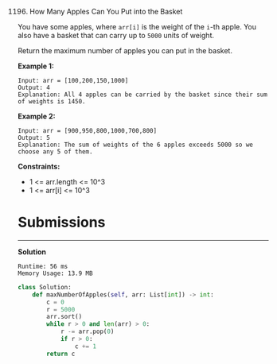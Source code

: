 1196. How Many Apples Can You Put into the Basket

You have some apples, where `arr[i]` is the weight of the `i`-th apple.  You also have a basket that can carry up to `5000` units of weight.

Return the maximum number of apples you can put in the basket.

**Example 1:**
```
Input: arr = [100,200,150,1000]
Output: 4
Explanation: All 4 apples can be carried by the basket since their sum of weights is 1450.
```
**Example 2:**
```
Input: arr = [900,950,800,1000,700,800]
Output: 5
Explanation: The sum of weights of the 6 apples exceeds 5000 so we choose any 5 of them.
``` 

**Constraints:**

* 1 <= arr.length <= 10^3
* 1 <= arr[i] <= 10^3

# Submissions
---
**Solution**
```
Runtime: 56 ms
Memory Usage: 13.9 MB
```
```python
class Solution:
    def maxNumberOfApples(self, arr: List[int]) -> int:
        c = 0
        r = 5000
        arr.sort()
        while r > 0 and len(arr) > 0:
            r -= arr.pop(0)
            if r > 0:
                c += 1
        return c
```